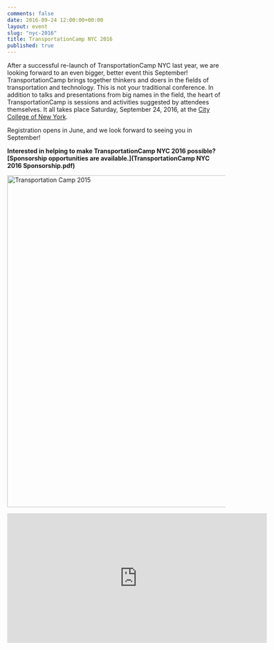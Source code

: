 ```yaml
---
comments: false
date: 2016-09-24 12:00:00+00:00
layout: event
slug: "nyc-2016"
title: TransportationCamp NYC 2016
published: true
---
```


After a successful re-launch of TransportationCamp NYC last year, we are looking forward to an even bigger, better event this September! TransportationCamp brings together thinkers and doers in the fields of transportation and technology. This is not your traditional conference. In addition to talks and presentations from big names in the field, the heart of TransportationCamp is sessions and activities suggested by attendees themselves. It all takes place Saturday, September 24, 2016, at the [City College of New York](https://www.ccny.cuny.edu/).

Registration opens in June, and we look forward to seeing you in September!

**Interested in helping to make TransportationCamp NYC 2016 possible? [Sponsorship opportunities are available.](TransportationCamp NYC 2016 Sponsorship.pdf)**

<a data-flickr-embed="true"  href="https://www.flickr.com/photos/138183373@N06/albums/72157661188895289" title="Transportation Camp 2015"><img src="https://farm1.staticflickr.com/594/22810434624_03f5854523_b.jpg" width="1024" height="768" alt="Transportation Camp 2015"></a><script async src="//embedr.flickr.com/assets/client-code.js" charset="utf-8"></script>

<p align="center">
<iframe src="https://www.google.com/maps/embed?pb=!1m18!1m12!1m3!1d3107.8048111647026!2d-73.95016290760027!3d40.82021094185493!2m3!1f0!2f0!3f0!3m2!1i1024!2i768!4f13.1!3m3!1m2!1s0x0000000000000000%3A0x63248bb077f4f293!2sShepard+Hall!5e0!3m2!1sen!2sus!4v1439503246663" width="600" height="300" frameborder="0" style="border:0" allowfullscreen></iframe>
</p>
